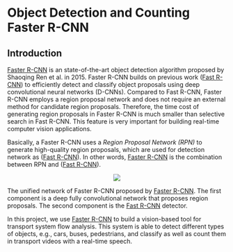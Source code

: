 # Object Detection and Counting Faster R-CNN


## Introduction

[Faster R-CNN](https://arxiv.org/abs/1506.01497) is an state-of-the-art object detection algorithm proposed by Shaoqing Ren et al. in 2015. Faster R-CNN builds on previous work ([Fast R-CNN](https://arxiv.org/abs/1504.08083)) to efficiently detect and classify object proposals using deep convolutional neural networks (D-CNNs). Compared to Fast R-CNN, Faster R-CNN employs a region proposal network and does not require an external method for candidate region proposals. Therefore, the time cost of generating region proposals in Faster R-CNN is much smaller than selective search in Fast R-CNN. This feature is very important for building real-time computer vision applications.


Basically, a Faster R-CNN uses a *Region Proposal Network (RPN)* to generate high-quality region proposals, which are used for detection network as ([Fast R-CNN](https://arxiv.org/abs/1504.08083)). In other words, [Faster R-CNN](https://arxiv.org/abs/1506.01497) is the combination between RPN and ([Fast R-CNN](https://arxiv.org/abs/1504.08083)). 

 <p align="center"> 
<img src="https://github.com/huyhieupham/Object-Detection-and-Counting-Faster-R-CNN/blob/master/figure/Faster-RCNN.png">
</p>

The unified network of Faster R-CNN proposed by [Faster R-CNN](https://arxiv.org/abs/1506.01497). The first component is a deep fully convolutional network that proposes region proposals. The second component is the [Fast R-CNN](https://arxiv.org/abs/1504.08083) detector.


In this project, we use [Faster R-CNN](https://arxiv.org/abs/1506.01497) to build a vision-based tool for transport system flow analysis. This system is able to detect different types of objects, e.g., cars, buses, pedestrians, and classify as well as count them in transport videos with a real-time speech.
